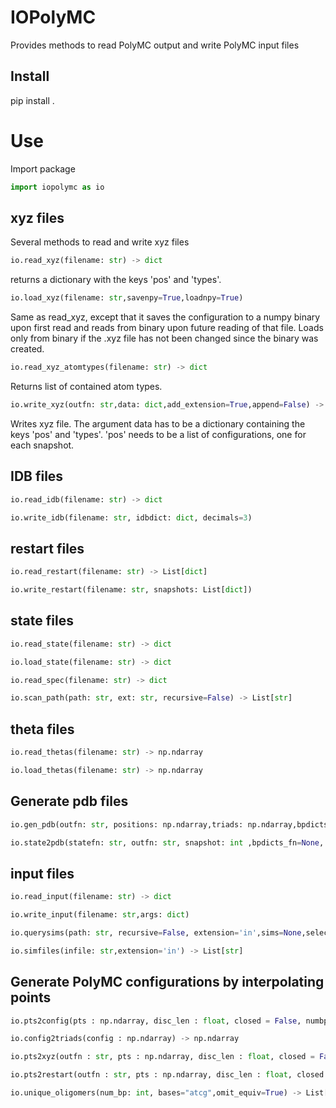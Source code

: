 # IOPolyMC
Provides methods to read PolyMC output and write PolyMC input files



## Install

pip install .


# Use

Import package

```python
import iopolymc as io
```

## xyz files

Several methods to read and write xyz files
```python
io.read_xyz(filename: str) -> dict
```
returns a dictionary with the keys 'pos' and 'types'.


```python
io.load_xyz(filename: str,savenpy=True,loadnpy=True)
```
Same as read_xyz, except that it saves the configuration to a numpy binary upon first
read and reads from binary upon future reading of that file. Loads only from binary if the .xyz file has not been changed since the binary was created.


```python
io.read_xyz_atomtypes(filename: str) -> dict
```
Returns list of contained atom types.


```python
io.write_xyz(outfn: str,data: dict,add_extension=True,append=False) -> None
```
Writes xyz file. The argument data has to be a dictionary containing the keys 'pos' and 'types'. 'pos' needs to be a list of configurations, one for each snapshot. 

## IDB files
```python
io.read_idb(filename: str) -> dict
```
```python
io.write_idb(filename: str, idbdict: dict, decimals=3)
```

## restart files
```python
io.read_restart(filename: str) -> List[dict]
```
```python
io.write_restart(filename: str, snapshots: List[dict])
```

## state files
```python
io.read_state(filename: str) -> dict
```
```python
io.load_state(filename: str) -> dict
```
```python
io.read_spec(filename: str) -> dict
```
```python
io.scan_path(path: str, ext: str, recursive=False) -> List[str]
```

## theta files
```python
io.read_thetas(filename: str) -> np.ndarray
```
```python
io.load_thetas(filename: str) -> np.ndarray
```

## Generate pdb files
```python
io.gen_pdb(outfn: str, positions: np.ndarray,triads: np.ndarray,bpdicts: dict, sequence = None, center=True)
```
```python
io.state2pdb(statefn: str, outfn: str, snapshot: int ,bpdicts_fn=None, sequence=None, center=True)
```

## input files
```python
io.read_input(filename: str) -> dict
```
```python
io.write_input(filename: str,args: dict)
```
```python
io.querysims(path: str, recursive=False, extension='in',sims=None,select=None) -> List[dict]
```
```python
io.simfiles(infile: str,extension='in') -> List[str]
```

## Generate PolyMC configurations by interpolating points
```python
io.pts2config(pts : np.ndarray, disc_len : float, closed = False, numbp = None, translate_first = True) -> np.ndarray
```
```python
io.config2triads(config : np.ndarray) -> np.ndarray
```
```python
io.pts2xyz(outfn : str, pts : np.ndarray, disc_len : float, closed = False, numbp = None, translate_first = True, sequence = None, default_type = 'C', snapshotid = 0)
```
```python
io.pts2restart(outfn : str, pts : np.ndarray, disc_len : float, closed = False, numbp = None, translate_first = True, sequence = None, default_type = 'a', snapshotid = 0)
```

```python
io.unique_oligomers(num_bp: int, bases="atcg",omit_equiv=True) -> List[str]
```